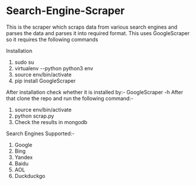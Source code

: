 # Search-Engine-Scraper
This is the scraper which scraps data from various search engines and parses the data and parses it into required format.
This uses GoogleScraper so it requires the  following commands

Installation
1. sudo su
2. virtualenv --python python3 env
3. source env/bin/activate
4. pip install GoogleScraper

After installation check whether it is installed by:-
GoogleScraper -h
After that clone the repo and run the following command:- 
1. source env/bin/activate
2. python scrap.py
3. Check the results in mongodb

Search Engines Supported:-
1. Google
2. Bing
3. Yandex
4. Baidu
5. AOL
6. Duckduckgo
